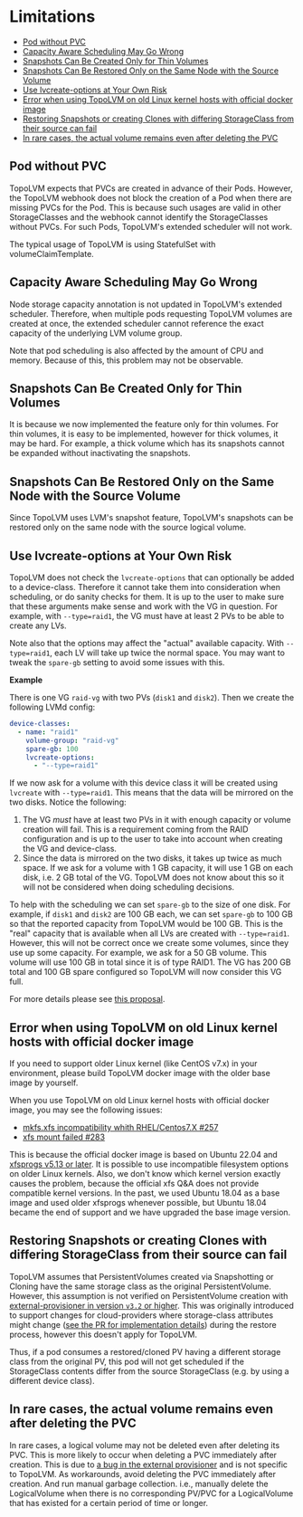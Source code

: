 # Limitations <!-- omit in toc -->

<!-- Created by VSCode Markdown All in One command: Create Table of Contents -->
- [Pod without PVC](#pod-without-pvc)
- [Capacity Aware Scheduling May Go Wrong](#capacity-aware-scheduling-may-go-wrong)
- [Snapshots Can Be Created Only for Thin Volumes](#snapshots-can-be-created-only-for-thin-volumes)
- [Snapshots Can Be Restored Only on the Same Node with the Source Volume](#snapshots-can-be-restored-only-on-the-same-node-with-the-source-volume)
- [Use lvcreate-options at Your Own Risk](#use-lvcreate-options-at-your-own-risk)
- [Error when using TopoLVM on old Linux kernel hosts with official docker image](#error-when-using-topolvm-on-old-linux-kernel-hosts-with-official-docker-image)
- [Restoring Snapshots or creating Clones with differing StorageClass from their source can fail](#restoring-snapshots-or-creating-clones-with-differing-storageclass-from-their-source-can-fail)
- [In rare cases, the actual volume remains even after deleting the PVC](#in-rare-cases-the-actual-volume-remains-even-after-deleting-the-pvc)

## Pod without PVC

TopoLVM expects that PVCs are created in advance of their Pods.
However, the TopoLVM webhook does not block the creation of a Pod when there are missing PVCs for the Pod.
This is because such usages are valid in other StorageClasses and the webhook cannot identify the StorageClasses without PVCs.
For such Pods, TopoLVM's extended scheduler will not work.

The typical usage of TopoLVM is using StatefulSet with volumeClaimTemplate.

## Capacity Aware Scheduling May Go Wrong

Node storage capacity annotation is not updated in TopoLVM's extended scheduler.
Therefore, when multiple pods requesting TopoLVM volumes are created at once, the extended scheduler cannot reference the exact capacity of the underlying LVM volume group.

Note that pod scheduling is also affected by the amount of CPU and memory.
Because of this, this problem may not be observable.

## Snapshots Can Be Created Only for Thin Volumes

It is because we now implemented the feature only for thin volumes.
For thin volumes, it is easy to be implemented, however for thick volumes, it may be hard.
For example, a thick volume which has its snapshots cannot be expanded without inactivating the snapshots.

## Snapshots Can Be Restored Only on the Same Node with the Source Volume

Since TopoLVM uses LVM's snapshot feature, TopoLVM's snapshots can be restored only on the same node with the source logical volume.

## Use lvcreate-options at Your Own Risk

TopoLVM does not check the `lvcreate-options` that can optionally be added to a device-class.
Therefore it cannot take them into consideration when scheduling, or do sanity checks for them.
It is up to the user to make sure that these arguments make sense and work with the VG in question.
For example, with `--type=raid1`, the VG must have at least 2 PVs to be able to create any LVs.

Note also that the options may affect the "actual" available capacity.
With `--type=raid1`, each LV will take up twice the normal space.
You may want to tweak the `spare-gb` setting to avoid some issues with this.

**Example**

There is one VG `raid-vg` with two PVs (`disk1` and `disk2`).
Then we create the following LVMd config:

```yaml
device-classes:
  - name: "raid1"
    volume-group: "raid-vg"
    spare-gb: 100
    lvcreate-options:
      - "--type=raid1"
```

If we now ask for a volume with this device class it will be created using `lvcreate` with `--type=raid1`.
This means that the data will be mirrored on the two disks.
Notice the following:

1. The VG *must* have at least two PVs in it with enough capacity or volume creation will fail.
   This is a requirement coming from the RAID configuration and is up to the user to take into account when creating the VG and device-class.
2. Since the data is mirrored on the two disks, it takes up twice as much space.
   If we ask for a volume with 1 GB capacity, it will use 1 GB on each disk, i.e. 2 GB total of the VG.
   TopoLVM does not know about this so it will not be considered when doing scheduling decisions.

To help with the scheduling we can set `spare-gb` to the size of one disk.
For example, if `disk1` and `disk2` are 100 GB each, we can set `spare-gb` to 100 GB so that the reported capacity from TopoLVM would be 100 GB.
This is the "real" capacity that is available when all LVs are created with `--type=raid1`.
However, this will not be correct once we create some volumes, since they use up some capacity.
For example, we ask for a 50 GB volume.
This volume will use 100 GB in total since it is of type RAID1.
The VG has 200 GB total and 100 GB spare configured so TopoLVM will now consider this VG full.

For more details please see [this proposal](./proposals/lvcreate-options.md).

## Error when using TopoLVM on old Linux kernel hosts with official docker image

If you need to support older Linux kernel (like CentOS v7.x) in your environment, please build TopoLVM docker image with the older base image by yourself.

When you use TopoLVM on old Linux kernel hosts with official docker image, you may see the following issues:

- [mkfs.xfs incompatibility whith RHEL/Centos7.X #257](https://github.com/topolvm/topolvm/issues/257)
- [xfs mount failed #283](https://github.com/topolvm/topolvm/issues/283)

This is because the official docker image is based on Ubuntu 22.04 and [xfsprogs v5.13 or later](https://packages.ubuntu.com/search?keywords=xfsprogs). It is possible to use incompatible filesystem options on older Linux kernels. Also, we don't know which kernel version exactly causes the problem, because the official xfs Q&A does not provide compatible kernel versions.
In the past, we used Ubuntu 18.04 as a base image and used older xfsprogs whenever possible, but Ubuntu 18.04 became the end of support and we have upgraded the base image version.

## Restoring Snapshots or creating Clones with differing StorageClass from their source can fail

TopoLVM assumes that PersistentVolumes created via Snapshotting or Cloning have the same storage class as the original PersistentVolume. However, this assumption is not verified on PersistentVolume creation with [external-provisioner in version `v3.2` or higher](https://github.com/kubernetes-csi/external-provisioner/blob/v3.2.0/CHANGELOG/CHANGELOG-3.2.md#feature).
This was originally introduced to support changes for cloud-providers where storage-class attributes might change ([see the PR for implementation details](https://github.com/kubernetes-csi/external-provisioner/pull/699)) during the restore process, however this doesn't apply for TopoLVM.

Thus, if a pod consumes a restored/cloned PV having a different storage class from the original PV, this pod will not get scheduled if the StorageClass contents differ from the source StorageClass (e.g. by using a different device class).

## In rare cases, the actual volume remains even after deleting the PVC

In rare cases, a logical volume may not be deleted even after deleting its PVC. This is more likely to occur when deleting a PVC immediately after creation. This is due to [a bug in the external provisioner](https://github.com/kubernetes-csi/external-provisioner/issues/486) and is not specific to TopoLVM.
As workarounds, avoid deleting the PVC immediately after creation. And run manual garbage collection. i.e., manually delete the LogicalVolume when there is no corresponding PV/PVC for a LogicalVolume that has existed for a certain period of time or longer.
